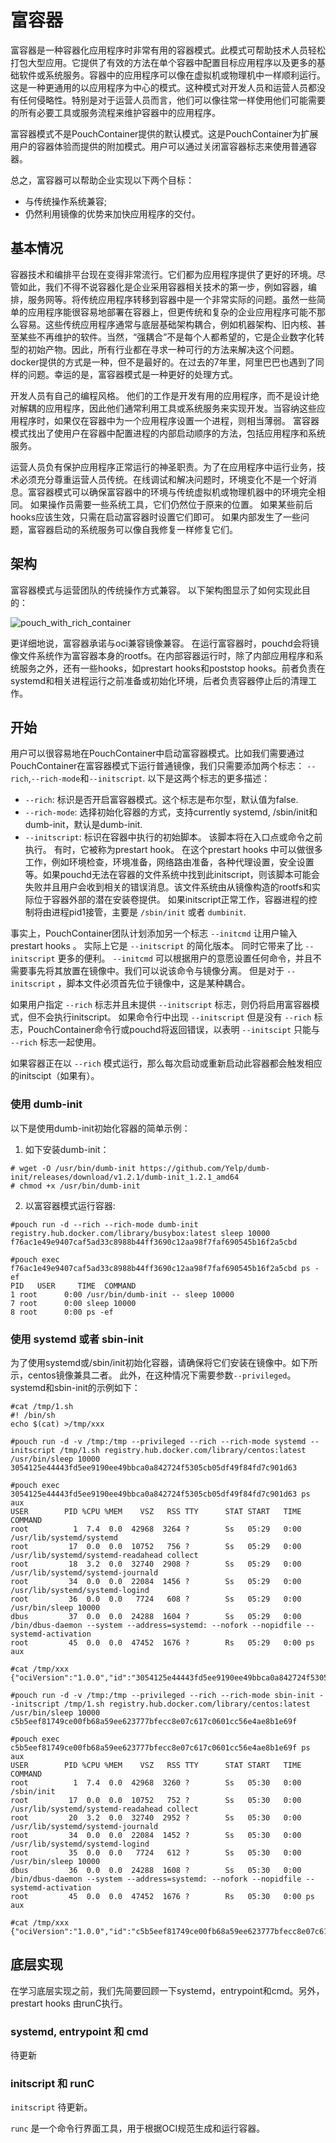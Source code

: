 # 富容器

富容器是一种容器化应用程序时非常有用的容器模式。此模式可帮助技术人员轻松打包大型应用。它提供了有效的方法在单个容器中配置目标应用程序以及更多的基础软件或系统服务。容器中的应用程序可以像在虚拟机或物理机中一样顺利运行。这是一种更通用的以应用程序为中心的模式。这种模式对开发人员和运营人员都没有任何侵略性。特别是对于运营人员而言，他们可以像往常一样使用他们可能需要的所有必要工具或服务流程来维护容器中的应用程序。

富容器模式不是PouchContainer提供的默认模式。这是PouchContainer为扩展用户的容器体验而提供的附加模式。用户可以通过关闭富容器标志来使用普通容器。

总之，富容器可以帮助企业实现以下两个目标：

* 与传统操作系统兼容;
* 仍然利用镜像的优势来加快应用程序的交付。

## 基本情况

容器技术和编排平台现在变得非常流行。它们都为应用程序提供了更好的环境。尽管如此，我们不得不说容器化是企业采用容器相关技术的第一步，例如容器，编排，服务网等。将传统应用程序转移到容器中是一个非常实际的问题。虽然一些简单的应用程序能很容易地部署在容器上，但更传统和复杂的企业应用程序可能不那么容易。这些传统应用程序通常与底层基础架构耦合，例如机器架构、旧内核、甚至某些不再维护的软件。当然，“强耦合”不是每个人都希望的，它是企业数字化转型的初始产物。因此，所有行业都在寻求一种可行的方法来解决这个问题。docker提供的方式是一种，但不是最好的。在过去的7年里，阿里巴巴也遇到了同样的问题。幸运的是，富容器模式是一种更好的处理方式。

开发人员有自己的编程风格。 他们的工作是开发有用的应用程序，而不是设计绝对解耦的应用程序，因此他们通常利用工具或系统服务来实现开发。当容纳这些应用程序时，如果仅在容器中为一个应用程序设置一个进程，则相当薄弱。 富容器模式找出了使用户在容器中配置进程的内部启动顺序的方法，包括应用程序和系统服务。

运营人员负有保护应用程序正常运行的神圣职责。为了在应用程序中运行业务，技术必须充分尊重运营人员传统。在线调试和解决问题时，环境变化不是一个好消息。富容器模式可以确保富容器中的环境与传统虚拟机或物理机器中的环境完全相同。 如果操作员需要一些系统工具，它们仍然位于原来的位置。 如果某些前后hooks应该生效，只需在启动富容器时设置它们即可。 如果内部发生了一些问题，富容器启动的系统服务可以像自我修复一样修复它们。

## 架构

富容器模式与运营团队的传统操作方式兼容。 以下架构图显示了如何实现此目的：

![pouch_with_rich_container](https://i.loli.net/2018/07/30/5b5efc58d7180.png)

更详细地说，富容器承诺与oci兼容镜像兼容。 在运行富容器时，pouchd会将镜像文件系统作为富容器本身的rootfs。在内部容器运行时，除了内部应用程序和系统服务之外，还有一些hooks，如prestart hooks和poststop hooks。前者负责在systemd和相关进程运行之前准备或初始化环境，后者负责容器停止后的清理工作。

## 开始

用户可以很容易地在PouchContainer中启动富容器模式。比如我们需要通过PouchContainer在富容器模式下运行普通镜像，我们只需要添加两个标志： `--rich`,`--rich-mode`和`--initscript`. 以下是这两个标志的更多描述：

* `--rich`: 标识是否开启富容器模式。这个标志是布尔型，默认值为false.
* `--rich-mode`: 选择初始化容器的方式，支持currently systemd, /sbin/init和dumb-init，默认是dumb-init.
* `--initscript`: 标识在容器中执行的初始脚本。 该脚本将在入口点或命令之前执行。 有时，它被称为prestart hook。 在这个prestart hooks 中可以做很多工作，例如环境检查，环境准备，网络路由准备，各种代理设置，安全设置等。如果pouchd无法在容器的文件系统中找到此initscript，则该脚本可能会失败并且用户会收到相关的错误消息。该文件系统由从镜像构造的rootfs和实际位于容器外部的潜在安装卷提供。 如果initscript正常工作，容器进程的控制将由进程pid1接管，主要是 `/sbin/init` 或者 `dumbinit`.

事实上，PouchContainer团队计划添加另一个标志 `--initcmd` 让用户输入prestart hooks 。 实际上它是 `--initscript` 的简化版本。 同时它带来了比 `--initscript` 更多的便利。 `--initcmd` 可以根据用户的意愿设置任何命令，并且不需要事先将其放置在镜像中。我们可以说该命令与镜像分离。 但是对于 `--initscript` ，脚本文件必须首先位于镜像中，这是某种耦合。

如果用户指定 `--rich` 标志并且未提供 `--initscript` 标志，则仍将启用富容器模式，但不会执行initscript。 如果命令行中出现 `--initscript` 但是没有 `--rich` 标志，PouchContainer命令行或pouchd将返回错误，以表明 `--initscipt` 只能与 `--rich` 标志一起使用。

如果容器正在以 `--rich` 模式运行，那么每次启动或重新启动此容器都会触发相应的initscipt（如果有）。

### 使用 dumb-init

以下是使用dumb-init初始化容器的简单示例：

1. 如下安装dumb-init：

```shell
# wget -O /usr/bin/dumb-init https://github.com/Yelp/dumb-init/releases/download/v1.2.1/dumb-init_1.2.1_amd64
# chmod +x /usr/bin/dumb-init
```

2. 以富容器模式运行容器:

```shell
#pouch run -d --rich --rich-mode dumb-init registry.hub.docker.com/library/busybox:latest sleep 10000
f76ac1e49e9407caf5ad33c8988b44ff3690c12aa98f7faf690545b16f2a5cbd

#pouch exec f76ac1e49e9407caf5ad33c8988b44ff3690c12aa98f7faf690545b16f2a5cbd ps -ef
PID   USER     TIME  COMMAND
1 root      0:00 /usr/bin/dumb-init -- sleep 10000
7 root      0:00 sleep 10000
8 root      0:00 ps -ef
```

### 使用 systemd 或者 sbin-init

为了使用systemd或/sbin/init初始化容器，请确保将它们安装在镜像中。如下所示，centos镜像兼具二者。 此外，在这种情况下需要参数`--privileged`。systemd和sbin-init的示例如下：

```
#cat /tmp/1.sh
#! /bin/sh
echo $(cat) >/tmp/xxx

#pouch run -d -v /tmp:/tmp --privileged --rich --rich-mode systemd --initscript /tmp/1.sh registry.hub.docker.com/library/centos:latest /usr/bin/sleep 10000
3054125e44443fd5ee9190ee49bbca0a842724f5305cb05df49f84fd7c901d63

#pouch exec 3054125e44443fd5ee9190ee49bbca0a842724f5305cb05df49f84fd7c901d63 ps aux
USER        PID %CPU %MEM    VSZ   RSS TTY      STAT START   TIME COMMAND
root          1  7.4  0.0  42968  3264 ?        Ss   05:29   0:00 /usr/lib/systemd/systemd
root         17  0.0  0.0  10752   756 ?        Ss   05:29   0:00 /usr/lib/systemd/systemd-readahead collect
root         18  3.2  0.0  32740  2908 ?        Ss   05:29   0:00 /usr/lib/systemd/systemd-journald
root         34  0.0  0.0  22084  1456 ?        Ss   05:29   0:00 /usr/lib/systemd/systemd-logind
root         36  0.0  0.0   7724   608 ?        Ss   05:29   0:00 /usr/bin/sleep 10000
dbus         37  0.0  0.0  24288  1604 ?        Ss   05:29   0:00 /bin/dbus-daemon --system --address=systemd: --nofork --nopidfile --systemd-activation
root         45  0.0  0.0  47452  1676 ?        Rs   05:29   0:00 ps aux

#cat /tmp/xxx
{"ociVersion":"1.0.0","id":"3054125e44443fd5ee9190ee49bbca0a842724f5305cb05df49f84fd7c901d63","status":"","pid":125745,"bundle":"/var/lib/pouch/containerd/state/io.containerd.runtime.v1.linux/default/3054125e44443fd5ee9190ee49bbca0a842724f5305cb05df49f84fd7c901d63"}

#pouch run -d -v /tmp:/tmp --privileged --rich --rich-mode sbin-init --initscript /tmp/1.sh registry.hub.docker.com/library/centos:latest /usr/bin/sleep 10000
c5b5eef81749ce00fb68a59ee623777bfecc8e07c617c0601cc56e4ae8b1e69f

#pouch exec c5b5eef81749ce00fb68a59ee623777bfecc8e07c617c0601cc56e4ae8b1e69f ps aux
USER        PID %CPU %MEM    VSZ   RSS TTY      STAT START   TIME COMMAND
root          1  7.4  0.0  42968  3260 ?        Ss   05:30   0:00 /sbin/init
root         17  0.0  0.0  10752   752 ?        Ss   05:30   0:00 /usr/lib/systemd/systemd-readahead collect
root         20  3.2  0.0  32740  2952 ?        Ss   05:30   0:00 /usr/lib/systemd/systemd-journald
root         34  0.0  0.0  22084  1452 ?        Ss   05:30   0:00 /usr/lib/systemd/systemd-logind
root         35  0.0  0.0   7724   612 ?        Ss   05:30   0:00 /usr/bin/sleep 10000
dbus         36  0.0  0.0  24288  1608 ?        Ss   05:30   0:00 /bin/dbus-daemon --system --address=systemd: --nofork --nopidfile --systemd-activation
root         45  0.0  0.0  47452  1676 ?        Rs   05:30   0:00 ps aux

#cat /tmp/xxx
{"ociVersion":"1.0.0","id":"c5b5eef81749ce00fb68a59ee623777bfecc8e07c617c0601cc56e4ae8b1e69f","status":"","pid":127183,"bundle":"/var/lib/pouch/containerd/state/io.containerd.runtime.v1.linux/default/c5b5eef81749ce00fb68a59ee623777bfecc8e07c617c0601cc56e4ae8b1e69f"}
```

## 底层实现

在学习底层实现之前，我们先简要回顾一下systemd，entrypoint和cmd。另外，prestart hooks 由runC执行。

### systemd, entrypoint 和 cmd

待更新

### initscript 和 runC

`initscript` 待更新。

`runc` 是一个命令行界面工具，用于根据OCI规范生成和运行容器。
